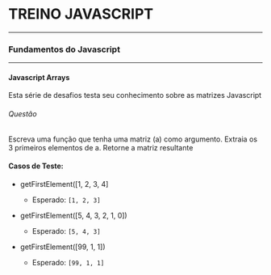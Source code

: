 # TREINO JAVASCRIPT #
---
### Fundamentos do Javascript ###
---
#### Javascript Arrays
Esta série de desafios testa seu conhecimento sobre as matrizes Javascript
###### Questão 
Escreva uma função que tenha uma matriz (a) como argumento. Extraia os 3 primeiros elementos de a. Retorne a matriz resultante
#### Casos de Teste:

- getFirstElement([1, 2, 3, 4]
    - Esperado: `[1, 2, 3]`

- getFirstElement([5, 4, 3, 2, 1, 0])
    - Esperado: `[5, 4, 3]`
    
- getFirstElement([99, 1, 1])
    - Esperado: `[99, 1, 1]`